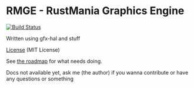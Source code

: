 # RMGE - RustMania Graphics Engine
[![Build Status](https://travis-ci.org/TerraDOOM/RMGE.svg?branch=master)](https://travis-ci.org/TerraDOOM/RMGE)

Written using gfx-hal and stuff

[License](LICENSE.md) (MIT License)

See [the roadmap](ROADMAP.md) for what needs doing.

Docs not available yet, ask me (the author) if you wanna contribute or have any questions or something
